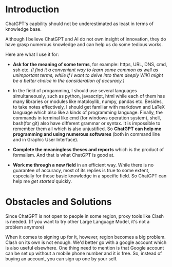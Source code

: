# Introduction
ChatGPT's capbility should not be underestimated as least in terms of knowledge base.

Although I believe ChatGPT and AI do not own insight of innovation, they do have grasp numerous knowledge and can help us do some tedious works.

Here are what I use it for:

* **Ask for the meaning of some terms**, for example: https, URL, DNS, cmd, ssh etc. 
*(I find it a convenient way to learn some common as well as unimportant terms, while if I want to delve into them deeply WiKi might be a better choice in the consideration of accuracy.)*

* In the field of progamming, I should use several languages simultaneously, such as python, javascript, html while each of them has many libraries or modules like matploylib, numpy, pandas etc. Besides, to take notes effectively, I should get familiar with markdown and LaTeX language which also like a kinds of programming language. Finally, the commands in terminal like cmd (for windows operation system), shell, bash(for git) also have different grammar or syntax. It is impossible to remember them all which is also unjustified. So **ChatGPT can help me programming and using numerous softwares** (both in command line and in Graphic User Interface).

* **Complete the meaningless theses and reports** which is the product of formalism. And that is what ChatGPT is good at.

* **Work me through a new field** in an efficient way. While there is no guarantee of accuracy, most of its replies is true to some extent, especially for those basic knowledge in a specific field. So ChatGPT can help me *get started* quickly.

# Obstacles and Solutions
Since ChatGPT is not open to people in some region, proxy tools like Clash is needed. (If you want to try other Large Language Model, it's not a problem anymore)

When it comes to signing up for it, however, region becomes a big problem. Clash on its own is not enough. We'd better go with a google account which is also useful elsewhere. One thing need to mention is that Google account can be set up without a mobile phone number and it is free. So, instead of buying an account, you can sign up one by your self. 

